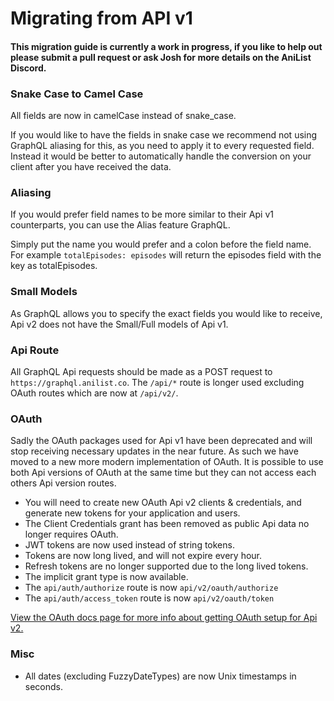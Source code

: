 # Migrating from API v1

#### This migration guide is currently a work in progress, if you like to help out please submit a pull request or ask Josh for more details on the AniList Discord.

### Snake Case to Camel Case

All fields are now in camelCase instead of snake\_case.

If you would like to have the fields in snake case we recommend not using GraphQL aliasing for this, as you need to apply it to every requested field. Instead it would be better to automatically handle the conversion on your client after you have received the data.

### Aliasing

If you would prefer field names to be more similar to their Api v1 counterparts, you can use the Alias feature GraphQL.

Simply put the name you would prefer and a colon before the field name. For example `totalEpisodes: episodes` will return the episodes field with the key as totalEpisodes.

### Small Models

As GraphQL allows you to specify the exact fields you would like to receive, Api v2 does not have the Small/Full models of Api v1.

### Api Route

All GraphQL Api requests should be made as a POST request to `https://graphql.anilist.co`. The `/api/*` route is longer used excluding OAuth routes which are now at `/api/v2/`.

### OAuth

Sadly the OAuth packages used for Api v1 have been deprecated and will stop receiving necessary updates in the near future. As such we have moved to a new more modern implementation of OAuth. It is possible to use both Api versions of OAuth at the same time but they can not access each others Api version routes.

* You will need to create new OAuth Api v2 clients & credentials, and generate new tokens for your application and users.
* The Client Credentials grant has been removed as public Api data no longer requires OAuth.
* JWT tokens are now used instead of string tokens. 
* Tokens are now long lived, and will not expire every hour.
* Refresh tokens are no longer supported due to the long lived tokens.
* The implicit grant type is now available.
* The `api/auth/authorize` route is now `api/v2/oauth/authorize`
* The `api/auth/access_token` route is now `api/v2/oauth/token`

[View the OAuth docs page for more info about getting OAuth setup for Api v2.](/oauth.md)

### Misc

* All dates \(excluding FuzzyDateTypes\) are now Unix timestamps in seconds.



